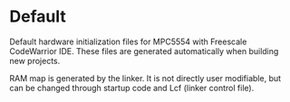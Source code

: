 # Default
Default hardware initialization files for MPC5554 with Freescale CodeWarrior IDE.
These files are generated automatically when building new projects.

RAM map is generated by the linker. 
It is not directly user modifiable, but can be changed through startup code and Lcf (linker control file).
